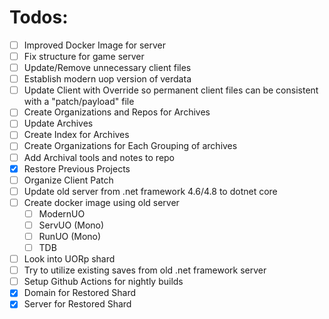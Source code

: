 # Todos:
- [ ] Improved Docker Image for server
- [ ] Fix structure for game server
- [ ] Update/Remove unnecessary client files
- [ ] Establish modern uop version of verdata
- [ ] Update Client with Override so permanent client files can be consistent with a "patch/payload" file
- [ ] Create Organizations and Repos for Archives
- [ ] Update Archives
- [ ] Create Index for Archives
- [ ] Create Organizations for Each Grouping of archives
- [ ] Add Archival tools and notes to repo
- [X] Restore Previous Projects
- [ ] Organize Client Patch
- [ ] Update old server from .net framework 4.6/4.8 to dotnet core
- [ ] Create docker image using old server
  - [ ] ModernUO
  - [ ] ServUO (Mono)
  - [ ] RunUO (Mono)
  - [ ] TDB
- [ ] Look into UORp shard
- [ ] Try to utilize existing saves from old .net framework server
- [ ] Setup Github Actions for nightly builds
- [X] Domain for Restored Shard
- [X] Server for Restored Shard
